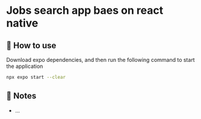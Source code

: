 # Jobs search app baes on react native

## 🚀 How to use

Download expo dependencies, and then run the following command to start the application

```sh
npx expo start --clear
```

## 📝 Notes

- ...
